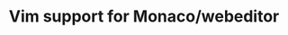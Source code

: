 ---
slug: vim-support
version: v1.386.0
title: Vim support for Monaco/webeditor
tags: ['Code editor']
description: Code editor (in scripts, flows or apps) supports Vim mode (disabled by default).
features:
  [
    'Enable Vim mode from code editors.',
    'Status bar at the bottom of the editor to show modes.'
  ]

image: ./vim_mode.png
docs: /docs/code_editor/settings#vim-mode
---